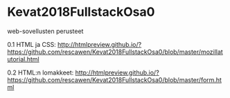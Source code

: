 # Kevat2018FullstackOsa0

web-sovellusten perusteet 

0.1 HTML ja CSS: http://htmlpreview.github.io/?https://github.com/rescawen/Kevat2018FullstackOsa0/blob/master/mozillatutorial.html

0.2 HTML:n lomakkeet: http://htmlpreview.github.io/?https://github.com/rescawen/Kevat2018FullstackOsa0/blob/master/form.html
